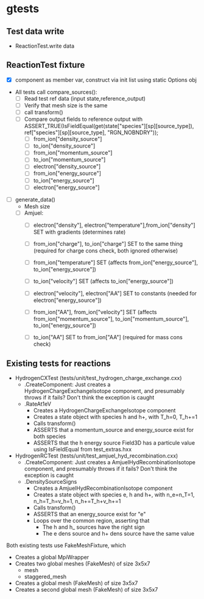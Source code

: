 # gtests

## Test data write

- ReactionTest.write data

## ReactionTest fixture
- [x] component as member var, construct via init list using static Options obj
- All tests call compare_sources():
  - [ ] Read test ref data (input state,reference_output)
  - [ ] Verify that mesh size is the same
  - [ ] call transform()
  - [ ] Compare output fields to reference output with ASSERT_TRUE(IsFieldEqual(get<Field3D>(state["species"][sp][source_type]), ref["species"][sp][source_type], "RGN_NOBNDRY"));
    - [ ] from_ion["density_source"]
    - [ ] to_ion["density_source"]
    - [ ] from_ion["momentum_source"]
    - [ ] to_ion["momentum_source"]
    - [ ] electron["density_source"]
    - [ ] from_ion["energy_source"]
    - [ ] to_ion["energy_source"]
    - [ ] electron["energy_source"]
- [ ] generate_data()
  - Mesh size
  -  [ ] Amjuel:
    - [ ] electron["density"], electron["temperature"],from_ion["density"] SET with gradients (determines rate)
    - [ ] from_ion["charge"], to_ion["charge"] SET to the same thing (required for charge cons check, both ignored otherwise)
    - [ ] from_ion["temperature"] SET (affects from_ion["energy_source"], to_ion["energy_source"])
    - [ ] to_ion["velocity"] SET (affects to_ion["energy_source"])
    - [ ] electron["velocity"], electron["AA"] SET to constants (needed for electron["energy_source"])
    - [ ] from_ion["AA"], from_ion["velocity"] SET (affects from_ion["momentum_source"], to_ion["momentum_source"], to_ion["energy_source"])
    - [ ] to_ion["AA"] SET to from_ion["AA"] (required for mass cons check)


## Existing tests for reactions

- HydrogenCXTest (tests/unit/test_hydrogen_charge_exchange.cxx)
  - .CreateComponent: Just creates a HydrogenChargeExchangeIsotope component, and presumably throws if it fails? Don't think the exception is caught
  - .RateAt1eV
    - Creates a HydrogenChargeExchangeIsotope component
    - Creates a state object with species h and h+, with T_h=0, T_h+=1
    - Calls transform()
    - ASSERTS that a momentum_source and energy_source exist for both species
    - ASSERTS that the h energy source Field3D has a particule value using IsFieldEqual from test_extras.hxx
- HydrogenRCTest (tests/unit/test_amjuel_hyd_recombination.cxx)
  - .CreateComponent: Just creates a AmjuelHydRecombinationIsotope component, and presumably throws if it fails? Don't think the exception is caught
  - .DensitySourceSigns
    - Creates a AmjuelHydRecombinationIsotope component
    - Creates a state object with species e, h and h+, with n_e=n_T=1, n_h=T_h=v_h=1, n_h+=T_h+v_h+=1
    - Calls transform()
    - ASSERTS that an energy_source exist for "e"
    - Loops over the common region, asserting that
      - The h and h_ sources have the right sign
      - The e dens source and h+ dens source have the same value

Both existing tests use FakeMeshFixture, which 
- Creates a global MpiWrapper
- Creates two global meshes (FakeMesh) of size 3x5x7
  - mesh
  - staggered_mesh  
- Creates a global mesh (FakeMesh) of size 3x5x7
- Creates a second global mesh (FakeMesh) of size 3x5x7

